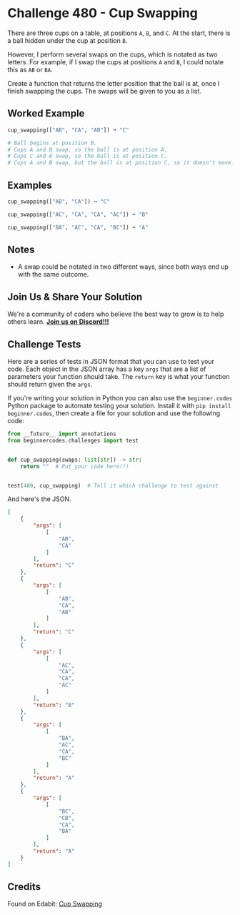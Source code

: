 # Challenge 480 - Cup Swapping

There are three cups on a table, at positions `A`, `B`, and `C`. At the start, there is a ball hidden under the cup at position `B`.

However, I perform several swaps on the cups, which is notated as two letters. For example, if I swap the cups at positions `A` and `B`, I could notate this as `AB` or `BA`.

Create a function that returns the letter position that the ball is at, once I finish swapping the cups. The swaps will be given to you as a list.

## Worked Example
```python
cup_swapping(["AB", "CA", "AB"]) ➞ "C"

# Ball begins at position B.
# Cups A and B swap, so the ball is at position A.
# Cups C and A swap, so the ball is at position C.
# Cups A and B swap, but the ball is at position C, so it doesn't move.
```
## Examples
```python
cup_swapping(["AB", "CA"]) ➞ "C"

cup_swapping(["AC", "CA", "CA", "AC"]) ➞ "B"

cup_swapping(["BA", "AC", "CA", "BC"]) ➞ "A"
```
## Notes

- A swap could be notated in two different ways, since both ways end up with the same outcome.

## Join Us & Share Your Solution

We're a community of coders who believe the best way to grow is to help others learn. **[Join us on Discord!!!]("https"://discord.gg/sfHykntuGy)**

## Challenge Tests

Here are a series of tests in JSON format that you can use to test your code. Each object in the JSON array has a key `args` that are a list of parameters your function should take. The `return` key is what your function should return given the `args`. 

If you're writing your solution in Python you can also use the `beginner.codes` Python package to automate testing your solution. Install it with `pip install beginner.codes`, then create a file for your solution and use the following code:
```python
from __future__ import annotations
from beginnercodes.challenges import test


def cup_swapping(swaps: list[str]) -> str:
    return ""  # Put your code here!!!


test(480, cup_swapping)  # Tell it which challenge to test against
```
And here's the JSON.
```json
[
    {
        "args": [
            [
                "AB",
                "CA"
            ]
        ],
        "return": "C"
    },
    {
        "args": [
            [
                "AB",
                "CA",
                "AB"
            ]
        ],
        "return": "C"
    },
    {
        "args": [
            [
                "AC",
                "CA",
                "CA",
                "AC"
            ]
        ],
        "return": "B"
    },
    {
        "args": [
            [
                "BA",
                "AC",
                "CA",
                "BC"
            ]
        ],
        "return": "A"
    },
    {
        "args": [
            [
                "BC",
                "CB",
                "CA",
                "BA"
            ]
        ],
        "return": "A"
    }
]
```
## Credits

Found on Edabit: [Cup Swapping](https://edabit.com/challenge/M47FDJLjfNoZ6k6gF)
